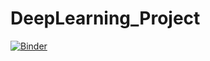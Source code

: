 # DeepLearning_Project
[![Binder](https://mybinder.org/badge_logo.svg)](https://mybinder.org/v2/gh/Le0nH0ffmann/DeepLearning_Project/main?labpath=MNIST.ipynb)

